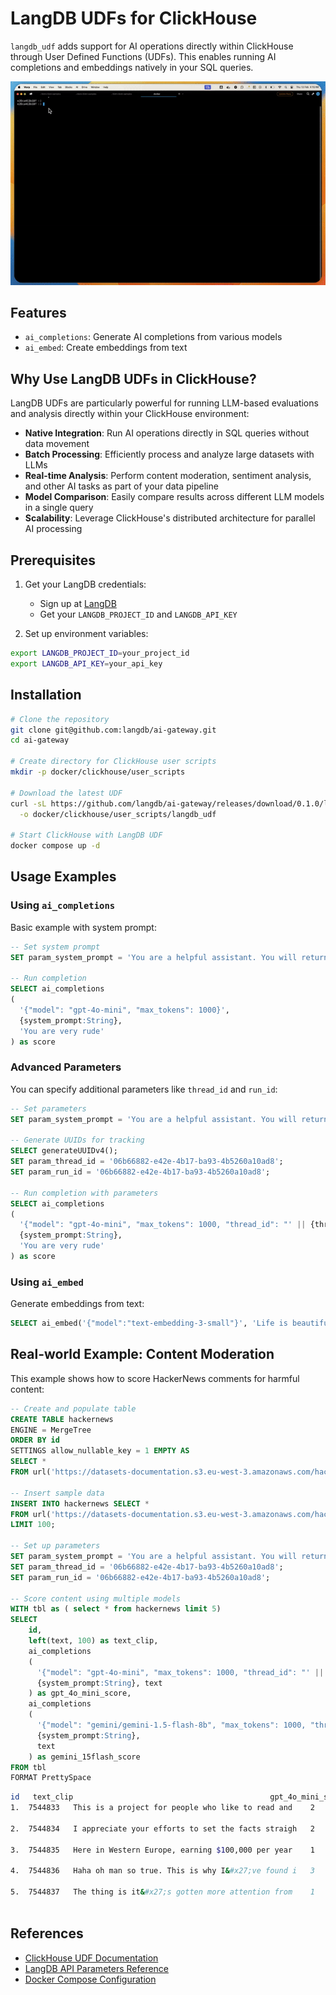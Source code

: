 # LangDB UDFs for ClickHouse

`langdb_udf` adds support for AI operations directly within ClickHouse through User Defined Functions (UDFs). This enables running AI completions and embeddings natively in your SQL queries.

<img src="https://raw.githubusercontent.com/langdb/ai-gateway/main/assets/images/udf.gif" width="900px" alt="Calling LangDB APIs directly in Clickhouse">

## Features
- `ai_completions`: Generate AI completions from various models
- `ai_embed`: Create embeddings from text

## Why Use LangDB UDFs in ClickHouse?

LangDB UDFs are particularly powerful for running LLM-based evaluations and analysis directly within your ClickHouse environment:

- **Native Integration**: Run AI operations directly in SQL queries without data movement
- **Batch Processing**: Efficiently process and analyze large datasets with LLMs
- **Real-time Analysis**: Perform content moderation, sentiment analysis, and other AI tasks as part of your data pipeline
- **Model Comparison**: Easily compare results across different LLM models in a single query
- **Scalability**: Leverage ClickHouse's distributed architecture for parallel AI processing

## Prerequisites

1. Get your LangDB credentials:
   - Sign up at [LangDB](https://langdb.ai)
   - Get your `LANGDB_PROJECT_ID` and `LANGDB_API_KEY`

2. Set up environment variables:
```bash
export LANGDB_PROJECT_ID=your_project_id
export LANGDB_API_KEY=your_api_key
```

## Installation

```bash
# Clone the repository
git clone git@github.com:langdb/ai-gateway.git
cd ai-gateway

# Create directory for ClickHouse user scripts
mkdir -p docker/clickhouse/user_scripts

# Download the latest UDF
curl -sL https://github.com/langdb/ai-gateway/releases/download/0.1.0/langdb_udf \
  -o docker/clickhouse/user_scripts/langdb_udf

# Start ClickHouse with LangDB UDF
docker compose up -d
```

## Usage Examples

### Using `ai_completions`

Basic example with system prompt:
```sql
-- Set system prompt
SET param_system_prompt = 'You are a helpful assistant. You will return only a single value sentiment score between 1 and 5 for every input and nothing else.';

-- Run completion
SELECT ai_completions
(
  '{"model": "gpt-4o-mini", "max_tokens": 1000}',
  {system_prompt:String}, 
  'You are very rude'
) as score
```

### Advanced Parameters

You can specify additional parameters like `thread_id` and `run_id`:

```sql
-- Set parameters
SET param_system_prompt = 'You are a helpful assistant. You will return only a single value sentiment score between 1 and 5 for every input and nothing else.';

-- Generate UUIDs for tracking
SELECT generateUUIDv4();
SET param_thread_id = '06b66882-e42e-4b17-ba93-4b5260a10ad8';
SET param_run_id = '06b66882-e42e-4b17-ba93-4b5260a10ad8';

-- Run completion with parameters
SELECT ai_completions
(
  '{"model": "gpt-4o-mini", "max_tokens": 1000, "thread_id": "' || {thread_id:String} || '", "run_id": "' || {run_id:String} || '"}',
  {system_prompt:String}, 
  'You are very rude'
) as score
```

### Using `ai_embed`

Generate embeddings from text:
```sql
SELECT ai_embed('{"model":"text-embedding-3-small"}', 'Life is beautiful') as embed_text
```

## Real-world Example: Content Moderation

This example shows how to score HackerNews comments for harmful content:

```sql
-- Create and populate table
CREATE TABLE hackernews
ENGINE = MergeTree
ORDER BY id
SETTINGS allow_nullable_key = 1 EMPTY AS
SELECT *
FROM url('https://datasets-documentation.s3.eu-west-3.amazonaws.com/hackernews/hacknernews.parquet', 'Parquet');

-- Insert sample data
INSERT INTO hackernews SELECT *
FROM url('https://datasets-documentation.s3.eu-west-3.amazonaws.com/hackernews/hacknernews.parquet', 'Parquet') 
LIMIT 100;

-- Set up parameters
SET param_system_prompt = 'You are a helpful assistant. You will return only a single value score between 1 and 5 for every input and nothing else based on malicious behavior. 0 being ok, 5 being the most harmful';
SET param_thread_id = '06b66882-e42e-4b17-ba93-4b5260a10ad8';
SET param_run_id = '06b66882-e42e-4b17-ba93-4b5260a10ad8';

-- Score content using multiple models
WITH tbl as ( select * from hackernews limit 5)
SELECT  
    id, 
    left(text, 100) as text_clip, 
    ai_completions
    (
      '{"model": "gpt-4o-mini", "max_tokens": 1000, "thread_id": "' || {thread_id:String} || '", "run_id": "' || {run_id:String} || '"}',
      {system_prompt:String}, text
    ) as gpt_4o_mini_score,
    ai_completions
    (
      '{"model": "gemini/gemini-1.5-flash-8b", "max_tokens": 1000, "thread_id": "' || {thread_id:String} || '", "run_id": "' || {run_id:String} || '"}',
      {system_prompt:String}, 
      text
    ) as gemini_15flash_score
FROM tbl 
FORMAT PrettySpace
```

```bash
id   text_clip                                            gpt_4o_mini_score   gemini_15flash_score
1.  7544833   This is a project for people who like to read and    2                   2
                    
2.  7544834   I appreciate your efforts to set the facts straigh   2                   2
                    
3.  7544835   Here in Western Europe, earning $100,000 per year    1                   2
                    
4.  7544836   Haha oh man so true. This is why I&#x27;ve found i   3                   2
                    
5.  7544837   The thing is it&#x27;s gotten more attention from    1                   2
                    
```

## References

- [ClickHouse UDF Documentation](https://clickhouse.com/docs/en/sql-reference/functions/udf)
- [LangDB API Parameters Reference](https://github.com/langdb/ai-gateway/blob/main/udfs/src/types.rs)
- [Docker Compose Configuration](https://github.com/langdb/ai-gateway/blob/main/docker-compose.yml)